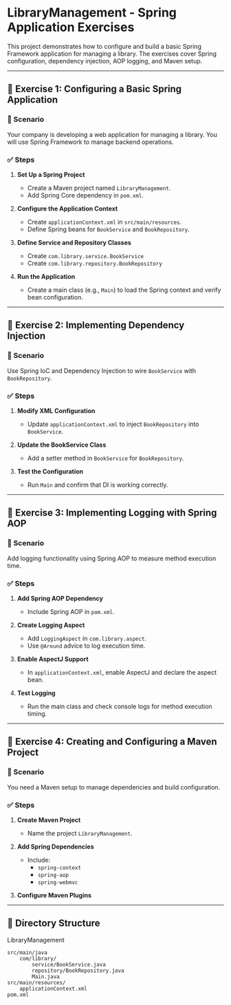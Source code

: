# LibraryManagement - Spring Application Exercises

This project demonstrates how to configure and build a basic Spring Framework application for managing a library. The exercises cover Spring configuration, dependency injection, AOP logging, and Maven setup.

---

## 🧩 Exercise 1: Configuring a Basic Spring Application

### 📌 Scenario
Your company is developing a web application for managing a library. You will use Spring Framework to manage backend operations.

### ✅ Steps

1. **Set Up a Spring Project**
   - Create a Maven project named `LibraryManagement`.
   - Add Spring Core dependency in `pom.xml`.

2. **Configure the Application Context**
   - Create `applicationContext.xml` in `src/main/resources`.
   - Define Spring beans for `BookService` and `BookRepository`.

3. **Define Service and Repository Classes**
   - Create `com.library.service.BookService`
   - Create `com.library.repository.BookRepository`

4. **Run the Application**
   - Create a main class (e.g., `Main`) to load the Spring context and verify bean configuration.

---

## 🧩 Exercise 2: Implementing Dependency Injection

### 📌 Scenario
Use Spring IoC and Dependency Injection to wire `BookService` with `BookRepository`.

### ✅ Steps

1. **Modify XML Configuration**
   - Update `applicationContext.xml` to inject `BookRepository` into `BookService`.

2. **Update the BookService Class**
   - Add a setter method in `BookService` for `BookRepository`.

3. **Test the Configuration**
   - Run `Main` and confirm that DI is working correctly.

---

## 🧩 Exercise 3: Implementing Logging with Spring AOP

### 📌 Scenario
Add logging functionality using Spring AOP to measure method execution time.

### ✅ Steps

1. **Add Spring AOP Dependency**
   - Include Spring AOP in `pom.xml`.

2. **Create Logging Aspect**
   - Add `LoggingAspect` in `com.library.aspect`.
   - Use `@Around` advice to log execution time.

3. **Enable AspectJ Support**
   - In `applicationContext.xml`, enable AspectJ and declare the aspect bean.

4. **Test Logging**
   - Run the main class and check console logs for method execution timing.

---

## 🧩 Exercise 4: Creating and Configuring a Maven Project

### 📌 Scenario
You need a Maven setup to manage dependencies and build configuration.

### ✅ Steps

1. **Create Maven Project**
   - Name the project `LibraryManagement`.

2. **Add Spring Dependencies**
   - Include:
     - `spring-context`
     - `spring-aop`
     - `spring-webmvc`

3. **Configure Maven Plugins**

---

## 📁 Directory Structure

LibraryManagement

	src/main/java
		com/library/
			service/BookService.java
			repository/BookRepository.java
			Main.java
	src/main/resources/
		applicationContext.xml
	pom.xml

